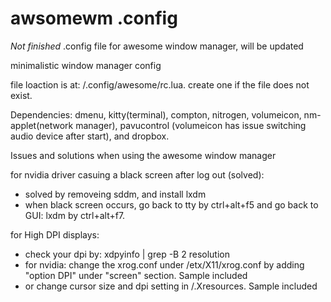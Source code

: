 # awsomewm .config

*Not finished* .config file for awesome window manager, will be updated

minimalistic window manager config

file loaction is at: /.config/awesome/rc.lua. create one if the file does not exist. 

Dependencies: dmenu, kitty(terminal), compton, nitrogen, volumeicon, nm-applet(network manager), pavucontrol (volumeicon has issue switching audio device after start), and dropbox.

Issues and solutions when using the awesome window manager

for nvidia driver casuing a black screen after log out (solved):
- solved by removeing sddm, and install lxdm
- when black screen occurs, go back to tty by ctrl+alt+f5 and go back to GUI: lxdm by ctrl+alt+f7.

for High DPI displays:
- check your dpi by: xdpyinfo | grep -B 2 resolution
- for nvidia: change the xrog.conf under /etx/X11/xrog.conf by adding "option DPI" under "screen" section. Sample included
- or change cursor size and dpi setting in /.Xresources. Sample included
